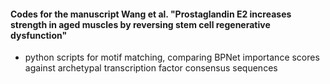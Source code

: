 #### Codes for the manuscript Wang et al. "Prostaglandin E2 increases strength in aged muscles by reversing stem cell regenerative dysfunction"

- python scripts for motif matching, comparing BPNet importance scores against archetypal transcription factor consensus sequences
